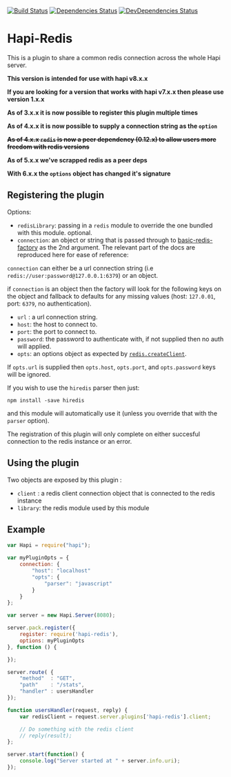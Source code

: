 [![Build Status](https://secure.travis-ci.org/sandfox/node-hapi-redis.png)](http://travis-ci.org/sandfox/node-hapi-redis)
[![Dependencies Status](https://david-dm.org/sandfox/node-hapi-redis.png)](https://david-dm.org/sandfox/node-hapi-redis)
[![DevDependencies Status](https://david-dm.org/sandfox/node-hapi-redis/dev-status.png)](https://david-dm.org/sandfox/node-hapi-redis#info=devDependencies)

# Hapi-Redis

This is a plugin to share a common redis connection across the whole Hapi server.

__This version is intended for use with hapi v8.x.x__

__If you are looking for a version that works with hapi v7.x.x then please use version 1.x.x__

__As of 3.x.x it is now possible to register this plugin multiple times__

__As of 4.x.x it is now possible to supply a connection string as the `option`__

~~__As of 4.x.x `redis` is now a peer dependency (0.12.x) to allow users more freedom with redis versions__~~

__As of 5.x.x we've scrapped redis as a peer deps__

__With 6.x.x the `options` object has changed it's signature__

## Registering the plugin

Options:
- `redisLibrary`:  passing in a `redis` module to override the one bundled with this module. optional.
- `connection`: an object or string that is passed through to [basic-redis-factory](https://github.com/sandfox/node-basic-redis-factory/tree/v0.0.3#api) as the 2nd argument. The relevant part of the docs are reproduced here for ease of reference:

`connection` can either be a url connection string (i.e `redis://user:password@127.0.0.1:6379`) or an object.

if `connection` is an object then the factory will look for the following keys on the object
and fallback to defaults for any missing values (host: `127.0.01`, port: `6379`, no authentication).

- `url` : a url connection string.
- `host`: the host to connect to.
- `port`: the port to connect to.
- `password`: the password to authenticate with, if not supplied then no auth will applied.
- `opts`: an options object as expected by [`redis.createClient`](https://github.com/mranney/node_redis#rediscreateclient).

If `opts.url` is supplied then `opts.host`, `opts.port`, and `opts.password` keys will be ignored.

If you wish to use the `hiredis` parser then just:
```
npm install -save hiredis
```
and this module will automatically use it (unless you override that with the `parser` option).

The registration of this plugin will only complete on either succesful connection to the redis instance or an error.

## Using the plugin

Two objects are exposed by this plugin :

- `client` : a redis client connection object that is connected to the redis instance
- `library`: the redis module used by this module

## Example

```js
var Hapi = require("hapi");

var myPluginOpts = {
    connection: {
        "host": "localhost"
        "opts": {
            "parser": "javascript"
        }
    }
};

var server = new Hapi.Server(8080);

server.pack.register({
    register: require('hapi-redis'),
    options: myPluginOpts
}, function () {

});

server.route( {
    "method"  : "GET",
    "path"    : "/stats",
    "handler" : usersHandler
});

function usersHandler(request, reply) {
    var redisClient = request.server.plugins['hapi-redis'].client;

    // Do something with the redis client
    // reply(result);
};

server.start(function() {
    console.log("Server started at " + server.info.uri);
});
```
